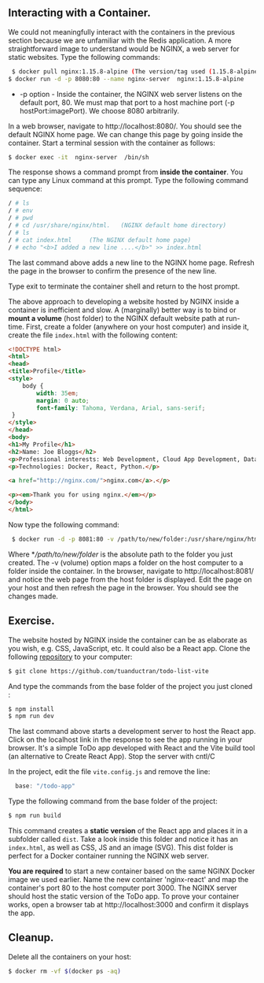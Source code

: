 
## Interacting with a Container.

We could not meaningfully interact with the containers in the previous section because we are unfamiliar with the Redis application. A more straightforward image to understand would be NGINX, a web server for static websites. Type the following commands:
~~~bash
 $ docker pull nginx:1.15.8-alpine (The version/tag used (1.15.8-alpine) is arbitrary)
$ docker run -d -p 8080:80 --name nginx-server  nginx:1.15.8-alpine
~~~
+ -p option - Inside the container, the NGINX web server listens on the default port, 80. We must map that port to a host machine port (-p hostPort:imagePort). We choose 8080 arbitrarily. 

In a web browser, navigate to http://localhost:8080/. You should see the default NGINX home page. We can change this page by going inside the container. Start a terminal session with the container as follows:
~~~bash
$ docker exec -it  nginx-server  /bin/sh
~~~
The response shows a command prompt from __inside the container__. You can type any Linux command at this prompt. Type the following command sequence:
~~~bash
/ # ls
/ # env
/ # pwd
/ # cd /usr/share/nginx/html.   (NGINX default home directory)
/ # ls
/ # cat index.html     (The NGINX default home page)
/ # echo "<b>I added a new line ....</b>" >> index.html 
~~~
The last command above adds a new line to the NGINX home page. Refresh the page in the browser to confirm the presence of the new line. 

Type exit to terminate the container shell and return to the host prompt.

The above approach to developing a website hosted by NGINX inside a container is inefficient and slow. A (marginally) better way is to bind or __mount a volume__ (host folder) to the NGINX default website path at run-time. First, create a folder (anywhere on your host computer) and inside it, create the file `index.html` with the following content:
~~~html
<!DOCTYPE html>
<html>
<head>
<title>Profile</title>
<style>
    body {
        width: 35em;
        margin: 0 auto;
        font-family: Tahoma, Verdana, Arial, sans-serif;
 }
</style>
</head>
<body>
<h1>My Profile</h1>
<h2>Name: Joe Bloggs</h2>
<p>Professional interests: Web Development, Cloud App Development, Data Science.</p>
<p>Technologies: Docker, React, Python.</p>

<a href="http://nginx.com/">nginx.com</a>.</p>

<p><em>Thank you for using nginx.</em></p>
</body>
</html>
~~~
Now type the following command:
~~~bash
 $ docker run -d -p 8081:80 -v /path/to/new/folder:/usr/share/nginx/html    --name nginx-server2  nginx:1.15.8-alpine
~~~
Where **/path/to/new/folder* is the absolute path to the folder you just created. The -v (volume) option maps a folder on the host computer to a folder inside the container. In the browser, navigate to http://localhost:8081/ and notice the web page from the host folder is displayed. Edit the page on your host and then refresh the page in the browser. You should see the changes made. 

## Exercise.

The website hosted by NGINX inside the container can be as elaborate as you wish, e.g. CSS, JavaScript, etc. It could also be a React app. Clone the following [repository][react] to your computer:
~~~bash
$ git clone https://github.com/tuanductran/todo-list-vite
~~~
And type the commands from the base folder of the project you just cloned :
~~~bash
$ npm install
$ npm run dev
~~~
The last command above starts a development server to host the React app. Click on the localhost link in the response to see the app running in your browser. It's a simple ToDo app developed with React and the Vite build tool (an alternative to Create React App). Stop the server with cntl/C

In the project, edit the file `vite.config.js` and remove the line:
~~~js
  base: "/todo-app"
~~~
Type the following command from the base folder of the project:
~~~bash
$ npm run build
~~~
This command creates a __static version__ of the React app and places it in a subfolder called `dist`. Take a look inside this folder and notice it has an `index.html`, as well as CSS, JS and an image (SVG). This dist folder is perfect for a Docker container running the NGINX web server.

__You are required__ to start a new container based on the same NGINX Docker image we used earlier. Name the new container 'nginx-react' and map the container's port 80 to the host computer port 3000. The NGINX server should host the static version of the ToDo app. To prove your container works, open a browser tab at http://localhost:3000 and confirm it displays the app.


  
## Cleanup.

Delete all the containers on your host:
~~~bash
$ docker rm -vf $(docker ps -aq)
~~~


[react]: https://github.com/nirdhum/todo-app